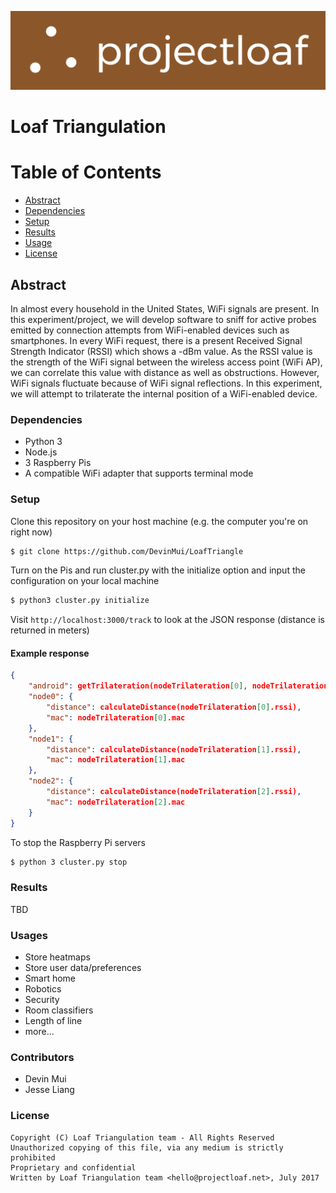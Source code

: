 [![Logo](brownbg.png)](http://www.projectloaf.net)

# Loaf Triangulation

# Table of Contents

* [Abstract](#abstract)
* [Dependencies](#dependencies)
* [Setup](#setup)
* [Results](#results)
* [Usage](#usage)
* [License](#license)

## Abstract

In almost every household in the United States, WiFi signals are present. In this experiment/project, we will develop software to sniff for active probes emitted by connection attempts from WiFi-enabled devices such as smartphones. In every WiFi request, there is a present Received Signal Strength Indicator (RSSI) which shows a -dBm value. As the RSSI value is the strength of the WiFi signal between the wireless access point (WiFi AP), we can correlate this value with distance as well as obstructions. However, WiFi signals fluctuate because of WiFi signal reflections. In this experiment, we will attempt to trilaterate the internal position of a WiFi-enabled device.

### Dependencies

* Python 3
* Node.js
* 3 Raspberry Pis
* A compatible WiFi adapter that supports terminal mode

### Setup

Clone this repository on your host machine (e.g. the computer you're on right now)

```bash
$ git clone https://github.com/DevinMui/LoafTriangle
```

Turn on the Pis and run cluster.py with the initialize option and input the configuration on your local machine

```bash
$ python3 cluster.py initialize
```

Visit `http://localhost:3000/track` to look at the JSON response (distance is returned in meters)

#### Example response

```json
{ 
	"android": getTrilateration(nodeTrilateration[0], nodeTrilateration[1], nodeTrilateration[2]), 
	"node0": { 
		"distance": calculateDistance(nodeTrilateration[0].rssi),
		"mac": nodeTrilateration[0].mac
	},
	"node1": { 
		"distance": calculateDistance(nodeTrilateration[1].rssi),
		"mac": nodeTrilateration[1].mac
	},
	"node2": {
		"distance": calculateDistance(nodeTrilateration[2].rssi),
		"mac": nodeTrilateration[2].mac
	}
}
```

To stop the Raspberry Pi servers

```bash
$ python 3 cluster.py stop
```

### Results

TBD

### Usages

* Store heatmaps
* Store user data/preferences
* Smart home
* Robotics
* Security
* Room classifiers
* Length of line
* more...

### Contributors

* Devin Mui
* Jesse Liang

### License

```
Copyright (C) Loaf Triangulation team - All Rights Reserved
Unauthorized copying of this file, via any medium is strictly prohibited
Proprietary and confidential
Written by Loaf Triangulation team <hello@projectloaf.net>, July 2017
```